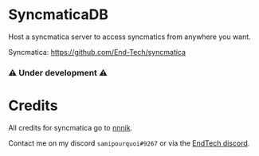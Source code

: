 # SyncmaticaDB
Host a syncmatica server to access syncmatics from anywhere you want.

Syncmatica: https://github.com/End-Tech/syncmatica

### ⚠️ Under development ⚠️

# Credits
All credits for syncmatica go to [nnnik](https://github.com/nnnik).

Contact me on my discord `samipourquoi#9267` or via the [EndTech discord](https://discord.gg/t7UwaDc).
